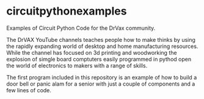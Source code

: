 # circuitpythonexamples
Examples of Circuit Python Code for the DrVax community.

The DrVAX YouTube channels teaches people how to make thinks by using the rapidly expanding world of desktop and home manufacturing resources.   While the channel has focused on 3d printing and woodworking the explosion of simgle board comptuters easily programmed in pythod open the world of electronics to makers with a range of skills.

The first program included in this repository is an example of how to build a door bell or panic alam for a senior with just a couple of components and a few lines of code.

